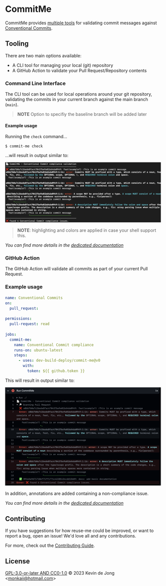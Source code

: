 <!-- 
SPDX-FileCopyrightText: 2023 Kevin de Jong <monkaii@hotmail.com>

SPDX-License-Identifier: GPL-3.0-or-later
-->

# CommitMe

CommitMe provides [multiple tools](#tooling) for validating commit messages against [Conventional Commits].

## Tooling

There are two main options available:

* A CLI tool for managing your local (git) repository
* A GitHub Action to validate your Pull Request/Repository contents

### Command Line Interface

The CLI tool can be used for local operations around your git repository, validating the commits in your current branch against the main branch (`main`).

> **NOTE** Option to specifiy the baseline branch will be added later

#### Example usage

Running the `check` command...
```
$ commit-me check
```

...will result in output similar to:

![Example](./docs/images/cli_example.png)

> **NOTE**: highlighting and colors are applied in case your shell support this.

_You can find more details in the [dedicated documentation](./docs/cli.md)_

### GitHub Action

The GitHub Action will validate all commits as part of your current Pull Request.

### Example usage

```yaml
name: Conventional Commits
on:
  pull_request:

permissions:
  pull-request: read

jobs:
  commit-me:
    name: Conventional Commit compliance
    runs-on: ubuntu-latest
    steps:
      - uses: dev-build-deploy/commit-me@v0
        with:
          token: ${{ github.token }}
```

This will result in output similar to:

![Example](./docs/images/action-example.png)

In addition, annotations are added containing a non-compliance issue.

_You can find more details in the [dedicated documentation](./docs/github-action.md)_

## Contributing

If you have suggestions for how reuse-me could be improved, or want to report a bug, open an issue! We'd love all and any contributions.

For more, check out the [Contributing Guide](CONTRIBUTING.md).

## License

[GPL-3.0-or-later AND CC0-1.0](LICENSE) © 2023 Kevin de Jong \<monkaii@hotmail.com\>

[Conventional Commits]: https://www.conventionalcommits.org/en/v1.0.0/
